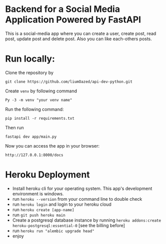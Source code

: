 # Backend for a Social Media Application Powered by FastAPI

This is a social-media app where you can create a user, create post, read post, update post and delete post. Also you can like each-others posts.

# Run locally:

Clone the repository by

`git clone https://github.com/liumOazed/api-dev-python.git`

Create `venv` by following command

`Py -3 -m venv "your venv name"`

Run the following command:

`pip install -r requirements.txt`

Then run 

`fastapi dev app/main.py`

Now you can access the app in your browser:

`http://127.0.0.1:8000/docs`


# Heroku Deployment

* Install heroku cli for your operating system. This app's development environment is windows.
* run `heroku --version` from your command line to double check
* run `heroku login` and login to your heroku cloud
* run `heroku create [app-name]`
* run `git push heroku main`
* Create a postgresql database instance by running `heroku addons:create heroku-postgresql:essential-0` [see the billing before]
* run `heroku run "alembic upgrade head"`
* enjoy


